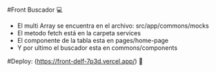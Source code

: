 #Front Buscador 💻 

- El multi Array se encuentra en el archivo: src/app/commons/mocks
- El metodo fetch está en la carpeta services
- El componente de la tabla esta en pages/home-page
- Y por ultimo el buscador esta en commons/components

#Deploy: (https://front-delf-7p3d.vercel.app/) 💪
